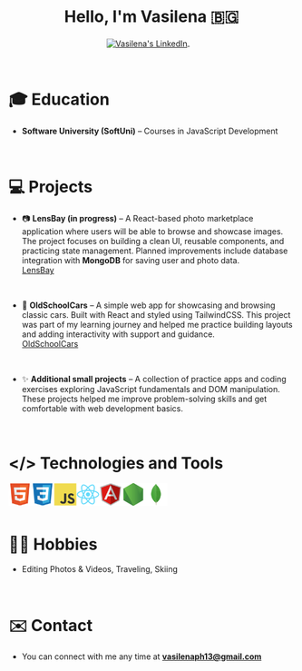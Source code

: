 <h1 align="center">Hello, I'm Vasilena 🇧🇬</h1>
<p align="center">
  <a href="https://www.linkedin.com/in/vasilena-todorova">
    <img align="center" alt="Vasilena's LinkedIn" width="30px"
      src="https://github.com/gauravghongde/social-icons/blob/master/PNG/Color/LinkedIN.png" />
  </a>
  &nbsp;&nbsp;&nbsp;
</p>
<br>

# 🎓 Education
- **Software University (SoftUni)** – Courses in JavaScript Development  
<br>

# 💻 Projects  
- 📷 **LensBay (in progress)** – A React-based photo marketplace application where users will be able to browse and showcase images. The project focuses on building a clean UI, reusable components, and practicing state management. Planned improvements include database integration with **MongoDB** for saving user and photo data.  
  [LensBay](https://github.com/vasilenaph/lens-bay-app)  
<br>

- 🚗 **OldSchoolCars** – A simple web app for showcasing and browsing classic cars. Built with React and styled using TailwindCSS. This project was part of my learning journey and helped me practice building layouts and adding interactivity with support and guidance.  
  [OldSchoolCars](https://github.com/vasilenaph/oldschoolcars)  
<br>

- ✨ **Additional small projects** – A collection of practice apps and coding exercises exploring JavaScript fundamentals and DOM manipulation. These projects helped me improve problem-solving skills and get comfortable with web development basics.  
<br>

# </> Technologies and Tools
<img align="left" alt="html" width="40px" src="https://github.com/devicons/devicon/blob/master/icons/html5/html5-original.svg" />
<img align="left" alt="css" width="40px" src="https://github.com/devicons/devicon/blob/master/icons/css3/css3-original.svg" />
<img align="left" alt="javascript" width="40px" src="https://github.com/devicons/devicon/blob/master/icons/javascript/javascript-original.svg" />
<img align="left" alt="react" width="40px" src="https://github.com/devicons/devicon/blob/master/icons/react/react-original.svg" />
<img align="left" alt="angular" width="40px" src="https://github.com/devicons/devicon/blob/master/icons/angularjs/angularjs-original.svg" />
<img align="left" alt="nodejs" width="40px" src="https://github.com/devicons/devicon/blob/master/icons/nodejs/nodejs-original.svg" />
<img align="left" alt="mongodb" width="40px" src="https://github.com/devicons/devicon/blob/master/icons/mongodb/mongodb-original.svg" /><br><br>
<br>

# 🏋️‍♀️ Hobbies
- Editing Photos & Videos, Traveling, Skiing  
<br>

# ✉️ Contact
- You can connect with me any time at **vasilenaph13@gmail.com**
